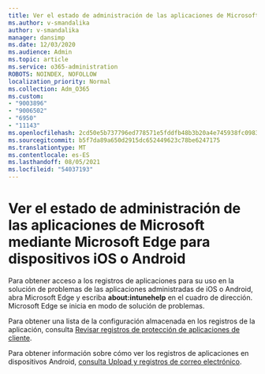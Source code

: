 ```yaml
---
title: Ver el estado de administración de las aplicaciones de Microsoft mediante Microsoft Edge para dispositivos iOS o Android
ms.author: v-smandalika
author: v-smandalika
manager: dansimp
ms.date: 12/03/2020
ms.audience: Admin
ms.topic: article
ms.service: o365-administration
ROBOTS: NOINDEX, NOFOLLOW
localization_priority: Normal
ms.collection: Adm_O365
ms.custom:
- "9003896"
- "9006502"
- "6950"
- "11143"
ms.openlocfilehash: 2cd50e5b737796ed778571e5fddfb48b3b20a4e745938fc09836525a47ba2b72
ms.sourcegitcommit: b5f7da89a650d2915dc652449623c78be6247175
ms.translationtype: MT
ms.contentlocale: es-ES
ms.lasthandoff: 08/05/2021
ms.locfileid: "54037193"
---
```

# <a name="view-the-management-status-of-microsoft-apps-by-using-microsoft-edge-for-ios-or-android-devices"></a>Ver el estado de administración de las aplicaciones de Microsoft mediante Microsoft Edge para dispositivos iOS o Android

Para obtener acceso a los registros de aplicaciones para su uso en la solución de problemas de las aplicaciones administradas de iOS o Android, abra Microsoft Edge y escriba **about:intunehelp** en el cuadro de dirección. Microsoft Edge se inicia en modo de solución de problemas.

Para obtener una lista de la configuración almacenada en los registros de la aplicación, consulta [Revisar registros de protección de aplicaciones de cliente](/mem/intune/apps/app-protection-policy-settings-log).

Para obtener información sobre cómo ver los registros de aplicaciones en dispositivos Android, [consulta Upload y registros de correo electrónico](/mem/intune/user-help/send-logs-to-your-it-admin-by-email-android).